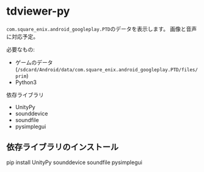 # tdviewer-py
`com.square_enix.android_googleplay.PTD`のデータを表示します。
画像と音声に対応予定。

必要なもの:
* ゲームのデータ(`/sdcard/Android/data/com.square_enix.android_googleplay.PTD/files/prim`)
* Python3

依存ライブラリ
* UnityPy
* sounddevice
* soundfile
* pysimplegui

## 依存ライブラリのインストール
pip install UnityPy sounddevice soundfile pysimplegui
